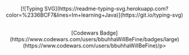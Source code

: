 <p align="center">[![Typing SVG](https://readme-typing-svg.herokuapp.com?color=%2336BCF7&lines=Im+learning+Java)](https://git.io/typing-svg)</p>
<p align="center"><br>[Codewars Badge](https://www.codewars.com/users/bbuhhaWillBeFine/badges/large)(https://www.codewars.com/users/bbuhhaWillBeFine)/p>
